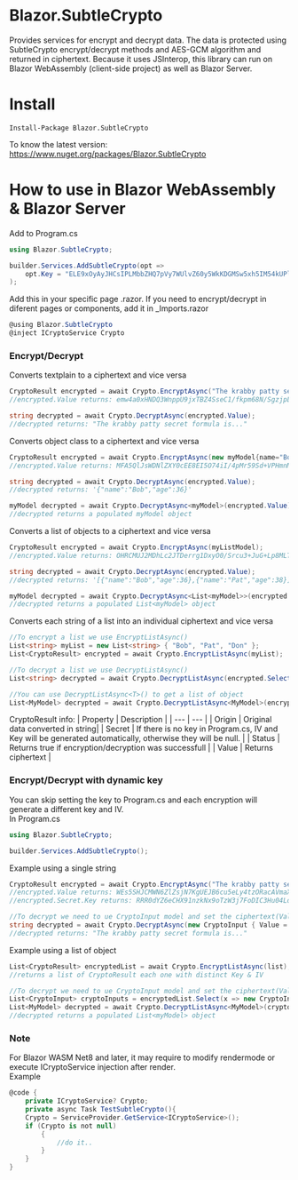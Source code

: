# Blazor.SubtleCrypto
Provides services for encrypt and decrypt data. The data is protected using SubtleCrypto encrypt/decrypt methods and AES-GCM algorithm and returned in ciphertext.
Because it uses JSInterop, this library can run on Blazor WebAssembly (client-side project) as well as Blazor Server.

# Install
```
Install-Package Blazor.SubtleCrypto
```  
To know the latest version: https://www.nuget.org/packages/Blazor.SubtleCrypto

# How to use in Blazor WebAssembly & Blazor Server

Add to Program.cs
``` csharp
using Blazor.SubtleCrypto;

builder.Services.AddSubtleCrypto(opt => 
    opt.Key = "ELE9xOyAyJHCsIPLMbbZHQ7pVy7WUlvZ60y5WkKDGMSw5xh5IM54kUPlycKmHF9VGtYUilglL8iePLwr" //Use another key
);
```

Add this in your specific page .razor. If you need to encrypt/decrypt in diferent pages or components, add it in _Imports.razor
``` csharp
@using Blazor.SubtleCrypto
@inject ICryptoService Crypto
```

### Encrypt/Decrypt
Converts textplain to a ciphertext and vice versa
``` csharp
CryptoResult encrypted = await Crypto.EncryptAsync("The krabby patty secret formula is...");
//encrypted.Value returns: emw4a0xHNDQ3WnppU9jxTBZ4SseC1/fkpm68N/SgzjpL6dlihEz8q8opjbc9OcE=

string decrypted = await Crypto.DecryptAsync(encrypted.Value);
//decrypted returns: "The krabby patty secret formula is..."
```
Converts object class to a ciphertext and vice versa
``` csharp
CryptoResult encrypted = await Crypto.EncryptAsync(new myModel{name="Bob", age=36});
//encrypted.Value returns: MFA5QlJsWDNlZXY0cEE8EI5O74iI/4pMr59Sd+VPHmnMcgs5pivb9FI4/CVfoX...

string decrypted = await Crypto.DecryptAsync(encrypted.Value);
//decrypted returns: '{"name":"Bob","age":36}'

myModel decrypted = await Crypto.DecryptAsync<myModel>(encrypted.Value);
//decrypted returns a populated myModel object
```
Converts a list of objects  to a ciphertext and vice versa
``` csharp
CryptoResult encrypted = await Crypto.EncryptAsync(myListModel);
//encrypted.Value returns: OHRCMUJ2MDhLc2JTDerrg1DxyO0/Srcu3+JuG+Lp8MLTnsXjXXklxQ9zQ7jeN...

string decrypted = await Crypto.DecryptAsync(encrypted.Value);
//decrypted returns: '[{"name":"Bob","age":36},{"name":"Pat","age":38}]'

myModel decrypted = await Crypto.DecryptAsync<List<myModel>>(encrypted.Value);
//decrypted returns a populated List<myModel> object
```
Converts each string of a list into an individual ciphertext and vice versa
``` csharp
//To encrypt a list we use EncryptListAsync()
List<string> myList = new List<string> { "Bob", "Pat", "Don" };
List<CryptoResult> encrypted = await Crypto.EncryptListAsync(myList);

//To decrypt a list we use DecryptListAsync()
List<string> decrypted = await Crypto.DecryptListAsync(encrypted.Select(x=> x.Value).ToList());

//You can use DecryptListAsync<T>() to get a list of object
List<MyModel> decrypted = await Crypto.DecryptListAsync<MyModel>(encrypted.Select(x=> x.Value).ToList());
```



CryptoResult info:
| Property | Description |
| --- | --- |
| Origin  | Original data converted in string|
| Secret  | If there is no key in Program.cs, IV and Key will be generated automatically, otherwise they will be null.  |
| Status  | Returns true if encryption/decryption was successfull  |
| Value   | Returns ciphertext  |




### Encrypt/Decrypt with dynamic key
You can skip setting the key to Program.cs and each encryption will generate a different key and IV.<br />
In Program.cs
``` csharp
using Blazor.SubtleCrypto;

builder.Services.AddSubtleCrypto();
```
Example using a single string
``` csharp
CryptoResult encrypted = await Crypto.EncryptAsync("The krabby patty secret formula is...");
//encrypted.Value returns: WEs5SHJCMWN6ZlZsjN7KgUEJB6cu5eLy4tzORacAVmaX6F/xKQgLs0p20sHY=
//encrypted.Secret.Key returns: RRR0dYZ6eCHX91nzkNx9oTzW3j7FoDIC3Hu04LdKT4cKnpMBUdEhLVoj...

//To decrypt we need to ue CryptoInput model and set the ciphertext(Value) and the key
string decrypted = await Crypto.DecryptAsync(new CryptoInput { Value = encrypted.Value, Key = encrypted.Secret.Key});
//decrypted returns: "The krabby patty secret formula is..."
```

Example using a list of object
``` csharp
List<CryptoResult> encryptedList = await Crypto.EncryptListAsync(list);
//returns a list of CryptoResult each one with distinct Key & IV

//To decrypt we need to ue CryptoInput model and set the ciphertext(Value) and the key
List<CryptoInput> cryptoInputs = encryptedList.Select(x => new CryptoInput { Key = x.Secret.Key, Value = x.Value }).ToList();
List<MyModel> decrypted = await Crypto.DecryptListAsync<MyModel>(cryptoInputs);
//decrypted returns a populated List<myModel> object
```



### Note
For Blazor WASM Net8 and later, it may require to modify rendermode or  execute ICryptoService injection after render.<br />
Example
``` csharp
@code {
    private ICryptoService? Crypto;
    private async Task TestSubtleCrypto(){
    Crypto = ServiceProvider.GetService<ICryptoService>();
    if (Crypto is not null)
        {
            //do it..
        }
    }
}
```
